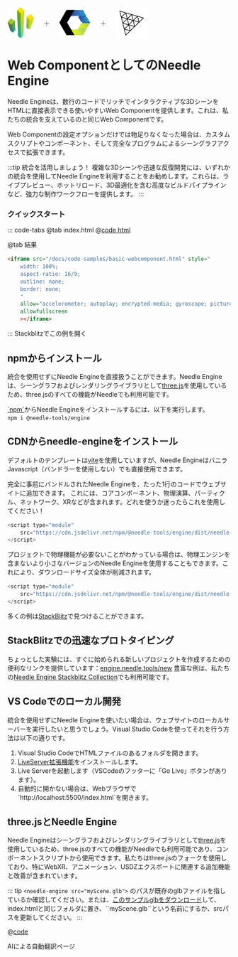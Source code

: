 <br/>

<div class="centered" style="display: flex;
    align-items: center;
    gap: 20px;
    font-size: 2em;
    font-weight: 100;">
    <img src="/logo.png" style="max-height:70px;" title="ニードルロゴ" alt="ニードルロゴ"/> +
    <img src="/imgs/logo-webcomponents.png" style="max-height:70px;" title="Web Componentsロゴ" alt="Web Componentsロゴ"/> +
    <img src="/imgs/threejs-logo.webp" style="max-height:70px;" title="three.jsロゴ" alt="three.jsロゴ"/>
</div>

# Web ComponentとしてのNeedle Engine

Needle Engineは、数行のコードでリッチでインタラクティブな3DシーンをHTMLに直接表示できる使いやすいWeb Componentを提供します。これは、私たちの統合を支えているのと同じWeb Componentです。

Web Componentの設定オプションだけでは物足りなくなった場合は、カスタムスクリプトやコンポーネント、そして完全なプログラムによるシーングラフアクセスで拡張できます。

:::tip 統合を活用しましょう！
複雑な3Dシーンや迅速な反復開発には、いずれかの統合を使用してNeedle Engineを利用することをお勧めします。これらは、ライブプレビュー、ホットリロード、3D最適化を含む高度なビルドパイプラインなど、強力な制作ワークフローを提供します。
:::

### クイックスタート
::: code-tabs
@tab index.html
@[code html](@code/basic-webcomponent.html)

@tab 結果
```html
<iframe src="/docs/code-samples/basic-webcomponent.html" style="
    width: 100%;
    aspect-ratio: 16/9;
    outline: none;
    border: none;
    "
    allow="accelerometer; autoplay; encrypted-media; gyroscope; picture-in-picture; xr-spatial-tracking"
    allowfullscreen
    ></iframe>
```
:::
Stackblitzでこの例を開く

## npmからインストール

統合を使用せずにNeedle Engineを直接扱うことができます。Needle Engineは、シーングラフおよびレンダリングライブラリとして[three.js](https://threejs.org/)を使用しているため、three.jsのすべての機能がNeedleでも利用可能です。

[\`npm\`](https://www.npmjs.com/package/@needle-tools/engine)からNeedle Engineをインストールするには、以下を実行します。
<br/>
`npm i @needle-tools/engine`

## CDNからneedle-engineをインストール

デフォルトのテンプレートは[vite](https://vitejs.dev)を使用していますが、Needle EngineはバニラJavascript（バンドラーを使用しない）でも直接使用できます。

完全に事前にバンドルされたNeedle Engineを、たった1行のコードでウェブサイトに追加できます。
これには、コアコンポーネント、物理演算、パーティクル、ネットワーク、XRなどが含まれます。どれを使うか迷ったらこれを使用してください！

```js
<script type="module"
    src="https://cdn.jsdelivr.net/npm/@needle-tools/engine/dist/needle-engine.min.js">
</script>
```

プロジェクトで物理機能が必要ないことがわかっている場合は、物理エンジンを含まないより小さなバージョンのNeedle Engineを使用することもできます。これにより、ダウンロードサイズ全体が削減されます。
```js
<script type="module"
    src="https://cdn.jsdelivr.net/npm/@needle-tools/engine/dist/needle-engine.light.min.js">
</script>
```

多くの例は[StackBlitz](https://stackblitz.com/@marwie/collections/needle-engine)で見つけることができます。

## StackBlitzでの迅速なプロトタイピング

ちょっとした実験には、すぐに始められる新しいプロジェクトを作成するための便利なリンクを提供しています：[engine.needle.tools/new](https://engine.needle.tools/new)
豊富な例は、私たちの[Needle Engine Stackblitz Collection](https://stackblitz.com/@marwie/collections/needle-engine)でも利用可能です。

## VS Codeでのローカル開発

統合を使用せずにNeedle Engineを使いたい場合は、ウェブサイトのローカルサーバーを実行したいと思うでしょう。Visual Studio Codeを使ってそれを行う方法は以下の通りです。

1.  Visual Studio CodeでHTMLファイルのあるフォルダを開きます。
2.  [LiveServer拡張機能](https://marketplace.visualstudio.com/items?itemName=ritwickdey.LiveServer)をインストールします。
3.  Live Serverを起動します（VSCodeのフッターに「Go Live」ボタンがあります）。
4.  自動的に開かない場合は、Webブラウザで\`http://localhost:5500/index.html\`を開きます。

## three.jsとNeedle Engine

Needle Engineはシーングラフおよびレンダリングライブラリとして[three.js](https://threejs.org/)を使用しているため、three.jsのすべての機能がNeedleでも利用可能であり、コンポーネントスクリプトから使用できます。私たちはthree.jsのフォークを使用しており、特にWebXR、アニメーション、USDZエクスポートに関連する追加機能と改善が含まれています。

::: tip
``<needle-engine src="myScene.glb">`` のパスが既存のglbファイルを指しているか確認してください。または、[このサンプルglbをダウンロード](https://github.com/needle-tools/needle-engine-samples/raw/main/vanilla/myScene.glb)して、index.htmlと同じフォルダに置き、\`\`myScene.glb\`\`という名前にするか、srcパスを更新してください。
:::

@[code](@code/basic-html.html)


AIによる自動翻訳ページ